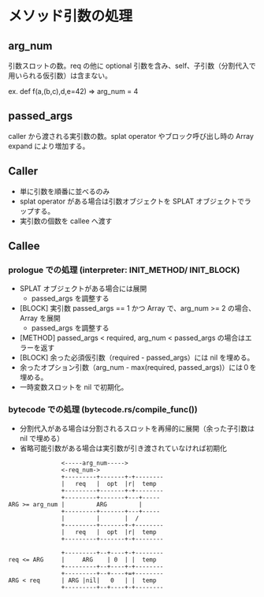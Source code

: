 # メソッド引数の処理

## arg_num

引数スロットの数。req の他に optional 引数を含み、self、子引数（分割代入で用いられる仮引数）は含まない。

ex. def f(a,(b,c),d,e=42) => arg_num = 4

## passed_args

caller から渡される実引数の数。splat operator やブロック呼び出し時の Array expand により増加する。

## Caller

- 単に引数を順番に並べるのみ
- splat operator がある場合は引数オブジェクトを SPLAT オブジェクトでラップする。
- 実引数の個数を callee へ渡す

## Callee

### prologue での処理 (interpreter: INIT_METHOD/ INIT_BLOCK)

- SPLAT オブジェクトがある場合には展開
  - passed_args を調整する
- [BLOCK] 実引数 passed_args == 1 かつ Array で、arg_num >= 2 の場合、Array を展開
  - passed_args を調整する
- [METHOD] passed_args < required, arg_num < passed_args の場合はエラーを返す
- [BLOCK] 余った必須仮引数（required - passed_args）には nil を埋める。
- 余ったオプション引数（arg_num - max(required, passed_args)）には０を埋める。
- 一時変数スロットを nil で初期化。

### bytecode での処理 (bytecode.rs/compile_func())

- 分割代入がある場合は分割されるスロットを再帰的に展開（余った子引数は nil で埋める）
- 省略可能引数がある場合は実引数が引き渡されていなければ初期化

```text
               <-----arg_num----->
               <-req_num->
               +---------+-------+-+--------
               |   req   |  opt  |r|  temp
               +---------+-------+-+--------
               +---------+-------+---+-----
ARG >= arg_num |         ARG         |
               +---------+-------+---+-----
               |         |       |  /
               +---------+-------+-+--------
               |   req   |  opt  |r|  temp
               +---------+-------+-+--------

               +---------+--+----+-+--------
req <= ARG     |     ARG    | 0  | |  temp
               +---------+--+----+-+--------
               +---------+--+----+=+--------
ARG < req      | ARG |nil|   0   | |  temp
               +---------+--+----+-+--------
```
